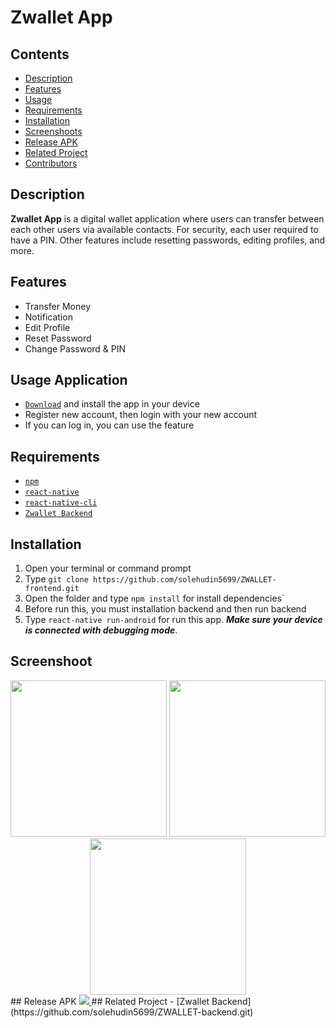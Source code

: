 # Zwallet App

## Contents

- [Description](#description)
- [Features](#features)
- [Usage](#usage-application)
- [Requirements](#requirements)
- [Installation](#usage-for-development)
- [Screenshoots](#screenshoots)
- [Release APK](#release-apk)
- [Related Project](#related-project-backend)
- [Contributors](#contributors)

## Description

**Zwallet App** is a digital wallet application where users can transfer between each other
users via available contacts. For security, each user
required to have a PIN. Other features include resetting passwords, editing profiles, and more.

## Features

- Transfer Money
- Notification
- Edit Profile
- Reset Password
- Change Password & PIN

## Usage Application

- [`Download`](#release-apk) and install the app in your device
- Register new account, then login with your new account
- If you can log in, you can use the feature

## Requirements

- [`npm`](https://www.npmjs.com/get-npm)
- [`react-native`](https://facebook.github.io/react-native/docs/getting-started)
- [`react-native-cli`](https://facebook.github.io/react-native/docs/getting-started)
- [`Zwallet Backend`](https://github.com/solehudin5699/ZWALLET-backend.git)

## Installation

1. Open your terminal or command prompt
2. Type `git clone https://github.com/solehudin5699/ZWALLET-frontend.git`
3. Open the folder and type `npm install` for install dependencies`
4. Before run this, you must installation backend and then run backend
5. Type `react-native run-android` for run this app. **_Make sure your device is connected with debugging mode_**.

## Screenshoot

<div align="center">
    <img width="250" src="./src/assets/image/screenshoot-1.png">   
    <img width="250" src="./src/assets/image/screenshoot-2.png">
    <img width="250" src="./src/assets/image/screenshoot-4.png">
</div>
## Release APK

<a href="http://bit.ly/zwallet-app">
  <img src="https://img.shields.io/badge/Download%20on%20the-Google%20Drive-blue.svg?style=popout&logo=google-drive"/>
</a>
## Related Project
- [Zwallet Backend](https://github.com/solehudin5699/ZWALLET-backend.git)
